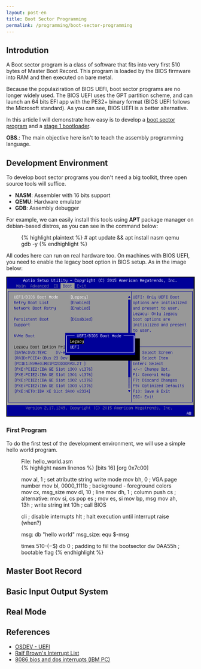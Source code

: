 ```yaml
---
layout: post-en
title: Boot Sector Programming
permalink: /programming/boot-sector-programming
---
```


## Introdution

A Boot sector program is a class of software that fits into very first 510 bytes of Master Boot Record. This program is loaded by the BIOS firmware into RAM and then executed on bare metal.

Because the populaziration of BIOS UEFI, boot sector programs are no longer widely used. The BIOS UEFI uses the GPT partition scheme, and can launch an 64 bits EFI app with the PE32+ binary format (BIOS UEFI follows the Microsoft standard). As you can see, BIOS UEFI is a better alternative.

In this article I will demonstrate how easy is to develop a <ins>boot sector program</ins> and a <ins>stage 1 bootloader</ins>.

**OBS**.: The main objective here isn't to teach the assembly programming language.

## Development Environment

To develop boot sector programs you don't need a big toolkit, three open source tools will suffice.

- **NASM**: Assembler with 16 bits support
- **QEMU**: Hardware emulator
- **GDB**: Assembly debugger

For example, we can easily install this tools using **APT** package manager on debian-based distros, as you can see in the command below:

<figure class="highlight-figure highlight">
{% highlight plaintext %}
# apt update && apt install nasm qemu gdb -y
{% endhighlight %}
</figure>

All codes here can run on real hardware too. On machines with BIOS UEFI, you need to enable the legacy boot option in BIOS setup. As in the image below:

![](/imgs/boot-sector-programming/bios-legacy-boot.png)

### First Program

To do the first test of the development environment, we will use a simple hello world program.

<figure class="highlight-figure highlight">
  <figcaption class="highlight-filename">File: hello_world.asm</figcaption>
{% highlight nasm linenos %}
[bits 16]
[org 0x7c00]

mov al, 1 ; set atributte string write mode
mov bh, 0 ; VGA page number
mov bl, 0000_1111b ; background - foreground colors
mov cx, msg_size
mov dl, 10 ; line
mov dh,  1 ; column
push cs ; alternative: mov si, cs
pop es ;               mov es, si
mov bp, msg
mov ah, 13h ; write string
int 10h ; call BIOS

cli ; disable interrupts
hlt ; halt execution until interrupt raise (when?)

msg: db "hello world"
msg_size: equ $-msg

times 510-($-$$) db 0 ; padding to fiil the bootsector
dw 0AA55h ; bootable flag
{% endhighlight %}
</figure>

## Master Boot Record



## Basic Input Output System

## Real Mode

## References

- [OSDEV - UEFI](https://web.archive.org/web/20201112030038/https://wiki.osdev.org/UEFI)
- [Ralf Brown's Interrupt List](https://web.archive.org/web/20200821051331/http://www.ctyme.com/intr/cat.htm)
- [8086 bios and dos interrupts (IBM PC)](https://web.archive.org/web/20201128193258/http://www.ablmcc.edu.hk/~scy/CIT/8086_bios_and_dos_interrupts.htm)
